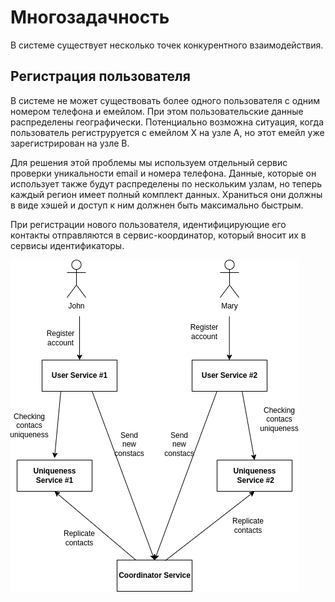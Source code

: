 # Многозадачность

В системе существует несколько точек конкурентного взаимодействия.

## Регистрация пользователя

В системе не может существовать более одного пользователя с одним номером телефона и емейлом. При этом пользовательские данные распределены географически. Потенциально возможна ситуация, когда пользователь региструруется с емейлом X на узле A, но этот емейл уже зарегистрирован на узле B.

Для решения этой проблемы мы используем отдельный сервис проверки уникальности email и номера телефона. Данные, которые он использует также будут распределены по нескольким узлам, но теперь каждый регион имеет полный комплект данных. Храниться они должны в виде хэшей и доступ к ним должнен быть максимально быстрым.

При регистрации нового пользователя, идентифицирующие его контакты отправляются в сервис-координатор, который вносит их в сервисы идентификаторы.


![Обеспечение уникальности контактов пользователя](https://raw.githubusercontent.com/ariverrun/coursework/main/assets/contact.uniquenes.approach.png "Обеспечение уникальности контактов пользователя")